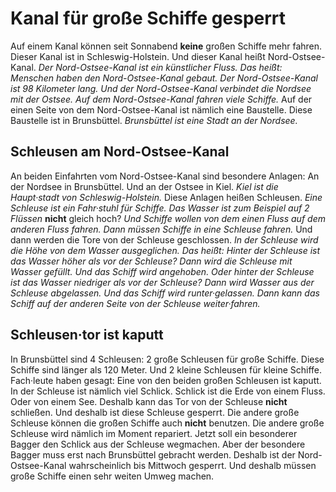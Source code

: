 # Kanal für große Schiffe gesperrt

Auf einem Kanal können seit Sonnabend **keine** großen Schiffe mehr fahren. Dieser Kanal ist in Schleswig-Holstein. Und dieser Kanal heißt Nord-Ostsee-Kanal. 
*Der Nord-Ostsee-Kanal ist ein künstlicher Fluss.* *Das heißt:* 
*Menschen haben den Nord-Ostsee-Kanal gebaut.* 
*Der Nord-Ostsee-Kanal ist 98 Kilometer lang.* 
*Und der Nord-Ostsee-Kanal verbindet die Nordsee mit der Ostsee.* 
*Auf dem Nord-Ostsee-Kanal fahren viele Schiffe.* Auf der einen Seite von dem Nord-Ostsee-Kanal ist nämlich eine Baustelle. Diese Baustelle ist in Brunsbüttel. 
*Brunsbüttel ist eine Stadt an der Nordsee.* 

## Schleusen am Nord-Ostsee-Kanal
An beiden Einfahrten vom Nord-Ostsee-Kanal sind besondere Anlagen: An der Nordsee in Brunsbüttel. Und an der Ostsee in Kiel. 
*Kiel ist die Haupt·stadt von Schleswig-Holstein.* Diese Anlagen heißen Schleusen. 
*Eine Schleuse ist ein Fahr·stuhl für Schiffe.* 
*Das Wasser ist zum Beispiel auf 2 Flüssen* **nicht** gleich hoch? 
*Und Schiffe wollen von dem einen Fluss auf dem anderen Fluss fahren.* 
*Dann müssen Schiffe in eine Schleuse fahren.* 
Und dann werden die Tore von der Schleuse geschlossen. 
*In der Schleuse wird die Höhe von dem Wasser ausgeglichen.* *Das heißt:* 
*Hinter der Schleuse ist das Wasser höher als vor der Schleuse?* 
*Dann wird die Schleuse mit Wasser gefüllt.* 
*Und das Schiff wird angehoben.* 
*Oder hinter der Schleuse ist das Wasser niedriger als vor der Schleuse?* 
*Dann wird Wasser aus der Schleuse abgelassen.* 
*Und das Schiff wird runter·gelassen.* 
*Dann kann das Schiff auf der anderen Seite von der Schleuse weiter·fahren.* 

## Schleusen·tor ist kaputt
In Brunsbüttel sind 4 Schleusen: 2 große Schleusen für große Schiffe. Diese Schiffe sind länger als 120 Meter. Und 2 kleine Schleusen für kleine Schiffe. Fach·leute haben gesagt: Eine von den beiden großen Schleusen ist kaputt. In der Schleuse ist nämlich viel Schlick. Schlick ist die Erde von einem Fluss. Oder von einem See. Deshalb kann das Tor von der Schleuse **nicht** schließen. Und deshalb ist diese Schleuse gesperrt. Die andere große Schleuse können die großen Schiffe auch **nicht** benutzen. Die andere große Schleuse wird nämlich im Moment repariert. 
Jetzt soll ein besonderer Bagger den Schlick aus der Schleuse wegmachen. Aber der besondere Bagger muss erst nach Brunsbüttel gebracht werden. Deshalb ist der Nord-Ostsee-Kanal wahrscheinlich bis Mittwoch gesperrt. Und deshalb müssen große Schiffe einen sehr weiten Umweg machen. 
